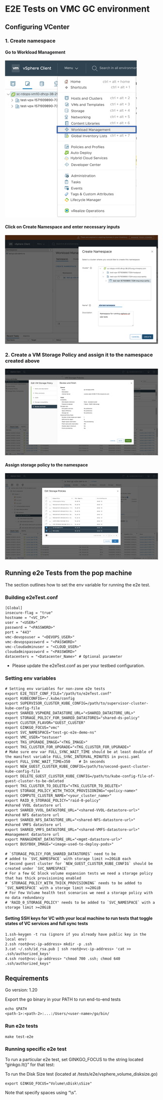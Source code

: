 # E2E Tests on VMC GC environment

## Configuring VCenter

### 1. Create namespace

#### Go to Workload Management

![Go to Workload Management](images/create_namespace_step_1.png)

#### Click on Create Namespace and enter necessary inputs

![Create Namespace](images/create_namespace_step_2.png)

### 2. Create a VM Storage Policy and assign it to the namespace created above

![Create Storage Policy](images/create_vmc_storage_policy.png)

#### Assign storage policy to the namespace

![Assign storage policy to namespace](images/assign_policy_to_ns.png)

## Running e2e Tests from the pop machine

The section outlines how to set the env variable for running the e2e test.

### Building e2eTest.conf

    [Global]
    insecure-flag = "true"
    hostname = "<VC_IP>"
    user = "<USER>"
    password = "<PASSWORD>"
    port = "443"
    vmc-devopsuser = "<DEVOPS_USER>"
    vmc-devopspassword = "<PASSWORD>"
    vmc-cloudadminuser = "<CLOUD_USER>"
    cloudadminpassword = "<PASSWORD>"
    datacenters = "<Datacenter_Name>" # Optional parameter

- Please update the e2eTest.conf as per your testbed configuration.

### Setting env variables

    # Setting env variables for non-zone e2e tests
    export E2E_TEST_CONF_FILE="/path/to/e2eTest.conf"
    export KUBECONFIG=~/.kube/config
    export SUPERVISOR_CLUSTER_KUBE_CONFIG=/path/to/supervisor-cluster-kube-config-file
    export SHARED_VSPHERE_DATASTORE_URL="<SHARED_DATASTORE_URL>"
    export STORAGE_POLICY_FOR_SHARED_DATASTORES="shared-ds-policy"
    export CLUSTER_FLAVOR="GUEST_CLUSTER"
    export GINKGO_FOCUS="vmc"
    export SVC_NAMESPACE="test-gc-e2e-demo-ns"
    export VMC_USER="testuser"
    export TKG_UPGRADE_IMAGE="<TKG_IMAGE>"
    export TKG_CLUSTER_FOR_UPGRADE="<TKG_CLUSTER_FOR_UPGRADE>"
    # Make sure env var FULL_SYNC_WAIT_TIME should be at least double of the manifest variable FULL_SYNC_INTERVAL_MINUTES in pvcsi.yaml
    export FULL_SYNC_WAIT_TIME=350    # In seconds
    export NEW_GUEST_CLUSTER_KUBE_CONFIG=/path/to/second-guest-cluster-kube-config-file
    export DELETE_GUEST_CLUSTER_KUBE_CONFIG=/path/to/kube-config-file-of-guest-cluster-to-be-deleted
    export TKG_CLUSTER_TO_DELETE="<TKG_CLUSTER_TO_DELETE>"
    export STORAGE_POLICY_WITH_THICK_PROVISIONING="<policy-name>"
    export COMPUTE_CLUSTER_NAME="<your_cluster_name>"
    export RAID_0_STORAGE_POLICY="raid-0-policy"
    #shared VVOL datastore url
    export SHARED_VVOL_DATASTORE_URL="<shared-VVOL-datastore-url>"
    #shared NFS datastore url
    export SHARED_NFS_DATASTORE_URL="<shared-NFS-datastore-url>"
    #shared VMFS datastore url
    export SHARED_VMFS_DATASTORE_URL="<shared-VMFS-datastore-url>"
    #management datastore url
    export MANAGEMENT_DATASTORE_URL="<mgmt-datastore-url>"
    export BUSYBOX_IMAGE="<image-used-to-deploy-pods>"

    # `STORAGE_POLICY_FOR_SHARED_DATASTORES` need to be
    # added to `SVC_NAMESPACE` with storage limit >=20GiB each
    # Second guest cluster for `NEW_GUEST_CLUSTER_KUBE_CONFIG` should be created under `SVC_NAMESPACE`
    # For a few GC block volume expansion tests we need a storage policy that has thick provisioning enabled
    # `STORAGE_POLICY_WITH_THICK_PROVISIONING` needs to be added to `SVC_NAMESPACE` with a storage limit >=20GiB
    # For Few Volume health test scenarios we need a storage policy with no data redundancy
    # 'RAID_0_STORAGE_POLICY' needs to be added to `SVC_NAMESPACE` with a storage limit >=20GiB

#### Setting SSH keys for VC with your local machine to run tests that toggle states of VC services and full sync tests

    1.ssh-keygen -t rsa (ignore if you already have public key in the local env)
    2.ssh root@<vc-ip-address> mkdir -p .ssh
    3.cat ~/.ssh/id_rsa.pub | ssh root@<vc-ip-address> 'cat >> .ssh/authorized_keys'
    4.ssh root@<vc-ip-address> "chmod 700 .ssh; chmod 640 .ssh/authorized_keys"

## Requirements

Go version: 1.20

Export the go binary in your PATH to run end-to-end tests

    echo $PATH
    <path-1>:<path-2>:...:/Users/<user-name>/go/bin/

### Run e2e tests

    make test-e2e

### Running specific e2e test

To run a particular e2e test, set GINKGO_FOCUS to the string located “ginkgo.It()” for that test:

To run the Disk Size test (located at /tests/e2e/vsphere_volume_disksize.go)

    export GINKGO_FOCUS="Volume\sDisk\sSize"

Note that specify spaces using “\s”.

